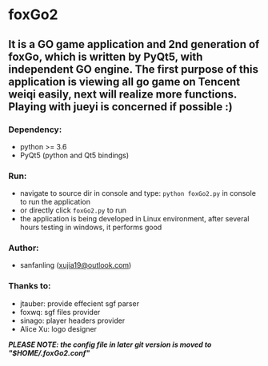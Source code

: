 # foxGo2
## It is a GO game application and 2nd generation of foxGo, which is written by PyQt5, with independent GO engine. The first purpose of this application is viewing all go game on Tencent weiqi easily, next will realize more functions. Playing with jueyi is concerned if possible :)

### Dependency:
* python >= 3.6
* PyQt5 (python and Qt5 bindings)

### Run:
* navigate to source dir in console and type: `python foxGo2.py` in console to run the application
* or directly click `foxGo2.py` to run
* the application is being developed in Linux environment, after several hours testing in windows, it performs good

### Author:
* sanfanling (xujia19@outlook.com)

### Thanks to:
* jtauber: provide effecient sgf parser
* foxwq: sgf files provider
* sinago: player headers provider
* Alice Xu: logo designer

***PLEASE NOTE: the config file in later git version is moved to "$HOME/.foxGo2.conf"***
